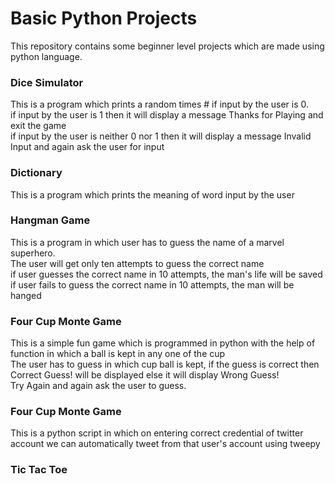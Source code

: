 # Basic Python Projects

This repository contains some beginner level projects which are made using python language.

### Dice Simulator
This is a program which prints a random times # if input by the user is 0.   
if input by the user is 1 then it will display a message Thanks for Playing and exit the game    
if input by the user is neither 0 nor 1 then it will display a message Invalid Input and again ask the user for input  

### Dictionary 
This is a program which prints the meaning of word input by the user

### Hangman Game
This is a program in which user has to guess the name of a marvel superhero.    
The user will get only ten attempts to guess the correct name   
if user guesses the correct name in 10 attempts, the man's life will be saved     
if user fails to guess the correct name in 10 attempts, the man will be hanged  

### Four Cup Monte Game
This is a simple fun game which is programmed in python with the help of function in which a ball is kept in any one of the cup     
The user has to guess in which cup ball is kept, if the guess is correct then Correct Guess! will be displayed else it will display Wrong Guess!   
Try Again and again ask the user to guess.

### Four Cup Monte Game
This is a python script in which on entering correct credential of twitter account we can automatically tweet from that user's account using tweepy

### Tic Tac Toe

